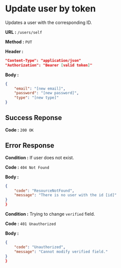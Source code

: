 # Update user by token

Updates a user with the corresponding ID.

**URL :** `/users/self`

**Method :** `PUT`

**Header :**

```json
"Content-Type": "application/json"
"Authorization": "Bearer [valid token]"
```

**Body :**

```json
{
    "email": "[new email]",
    "password": "[new password]",
    "type": "[new type]"
}
```

## Success Reponse

**Code :** `200 OK`

## Error Response

**Condition :** If user does not exist.

**Code :** `404 Not Found`

**Body :**

```json
{
    "code": "ResourceNotFound",
    "message": "There is no user with the id [id]"
}
}
```

**Condition :** Trying to change `verified` field.

**Code :** `401 Unauthorized`

**Body :**

```json
{
    "code": "Unauthorized",
    "message": "Cannot modify verified field."
}
}
```

